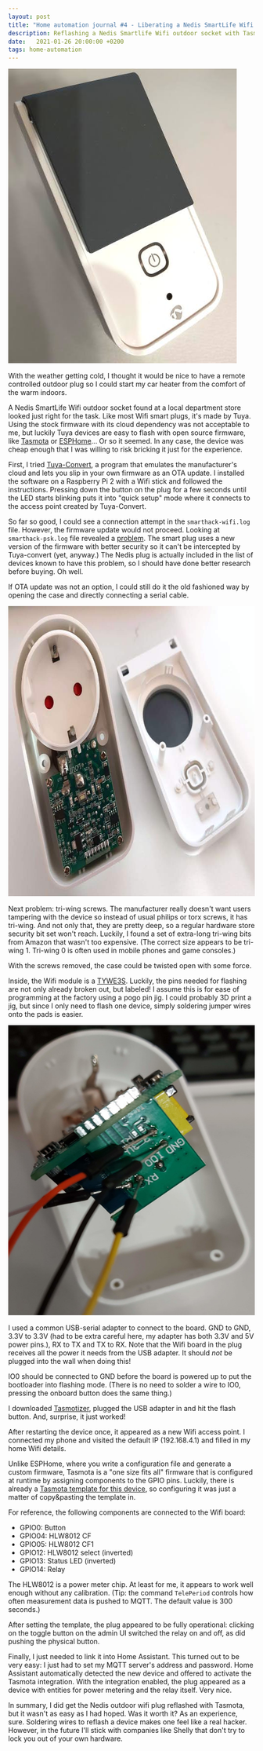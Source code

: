 ```yaml
---
layout: post
title: "Home automation journal #4 - Liberating a Nedis SmartLife Wifi socket"
description: Reflashing a Nedis Smartlife Wifi outdoor socket with Tasmota
date:   2021-01-26 20:00:00 +0200
tags: home-automation
---
```


<aside class="picture">
<img src="/assets/images/nedis-smartplug-1.jpeg" width="467" height="600" alt="Nedis SmartLife Wifi outdoor socket"><br>
</aside>

With the weather getting cold, I thought it would be nice to have a remote controlled outdoor plug so I could start my car heater from the comfort of the warm indoors.

A Nedis SmartLife Wifi outdoor socket found at a local department store looked just right for the task. Like most Wifi smart plugs, it's made by Tuya. Using the stock firmware with its cloud dependency was not acceptable to me, but luckily Tuya devices are easy to flash with open source firmware, like [Tasmota](https://tasmota.github.io/docs/) or [ESPHome](https://esphome.io/)... Or so it seemed. In any case, the device was cheap enough that I was willing to risk bricking it just for the experience.

First, I tried [Tuya-Convert](https://github.com/ct-Open-Source/tuya-convert), a program that emulates the manufacturer's cloud and lets you slip in your own firmware as an OTA update. I installed the software on a Raspberry Pi 2 with a Wifi stick and followed the instructions. Pressing down the button on the plug for a few seconds until the LED starts blinking puts it into "quick setup" mode where it connects to the access point created by Tuya-Convert.

So far so good, I could see a connection attempt in the `smarthack-wifi.log` file. However, the firmware update would not proceed. Looking at `smarthack-psk.log` file revealed a [problem](https://github.com/ct-Open-Source/tuya-convert/wiki/Collaboration-document-for-PSK-Identity-02). The smart plug uses a new version of the firmware with better security so it can't be intercepted by Tuya-convert (yet, anyway.) The Nedis plug is actually included in the list of devices known to have this problem, so I should have done better research before buying. Oh well.

If OTA update was not an option, I could still do it the old fashioned way by opening the case and directly connecting a serial cable.

<aside class="picture">
<img src="/assets/images/nedis-smartplug-2.jpeg" width="800" height="591" alt="Nedis smart socket with case open"><br>
</aside>

Next problem: tri-wing screws. The manufacturer really doesn't want users tampering with the device so instead of usual philips or torx screws, it has tri-wing. And not only that, they are pretty deep, so a regular hardware store security bit set won't reach. Luckily, I found a set of extra-long tri-wing bits from Amazon that wasn't too expensive. (The correct size appears to be tri-wing 1. Tri-wing 0 is often used in mobile phones and game consoles.)

With the screws removed, the case could be twisted open with some force.

Inside, the Wifi module is a [TYWE3S](https://tasmota.github.io/docs/devices/TYWE3S/). Luckily, the pins needed for flashing are not only already broken out, but labeled! I assume this is for ease of programming at the factory using a pogo pin jig. I could probably 3D print a jig, but since I only need to flash one device, simply soldering jumper wires onto the pads is easier.

<aside class="picture">
<img src="/assets/images/nedis-smartplug-3.jpeg" width="800" height="591" alt="Serial port wires soldered"><br>
</aside>

I used a common USB-serial adapter to connect to the board. GND to GND, 3.3V to 3.3V (had to be extra careful here, my adapter has both 3.3V and 5V power pins.), RX to TX and TX to RX. Note that the Wifi board in the plug receives all the power it needs from the USB adapter. It should *not* be plugged into the wall when doing this!

IO0 should be connected to GND before the board is powered up to put the bootloader into flashing mode. (There is no need to solder a wire to IO0, pressing the onboard button does the same thing.)

I downloaded [Tasmotizer](https://github.com/tasmota/tasmotizer), plugged the USB adapter in and hit the flash button. And, surprise, it just worked!

After restarting the device once, it appeared as a new Wifi access point. I connected my phone and visited the default IP (192.168.4.1) and filled in my home Wifi details.

Unlike ESPHome, where you write a configuration file and generate a custom firmware, Tasmota is a "one size fits all" firmware that is configured at runtime by assigning components to the GPIO pins. Luckily, there is already a [Tasmota template for this device](https://github.com/tasmota/tasmotizer), so configuring it was just a matter of copy&pasting the template in.

For reference, the following components are connected to the Wifi board:

 * GPIO0: Button
 * GPIO04: HLW8012 CF
 * GPIO05: HLW8012 CF1
 * GPIO12: HLW8012 select (inverted)
 * GPIO13: Status LED (inverted)
 * GPIO14: Relay

The HLW8012 is a power meter chip. At least for me, it appears to work well enough without any calibration. (Tip: the command `TelePeriod` controls how often measurement data is pushed to MQTT. The default value is 300 seconds.)

After setting the template, the plug appeared to be fully operational: clicking on the toggle button on the admin UI switched the relay on and off, as did pushing the physical button.

Finally, I just needed to link it into Home Assistant. This turned out to be very easy: I just had to set my MQTT server's address and password. Home Assistant automatically detected the new device and offered to activate the Tasmota integration. With the integration enabled, the plug appeared as a device with entities for power metering and the relay itself. Very nice.

In summary, I did get the Nedis outdoor wifi plug reflashed with Tasmota, but it wasn't as easy as I had hoped. Was it worth it? As an experience, sure. Soldering wires to reflash a device makes one feel like a real hacker. However, in the future I'll stick with companies like Shelly that don't try to lock you out of your own hardware.

